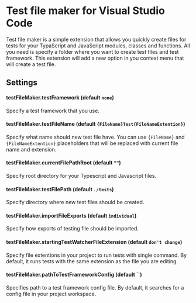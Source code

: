 # Test file maker for Visual Studio Code

Test file maker is a simple extension that allows you quickly create files for tests for your TypaScript and JavaScript modules, classes and functions. All you need is specify a folder where you want to create test files and test framework. This extension will add a new option in you context menu that will create a test file.

## Settings

#### testFileMaker.testFramework (default `none`)

Specify a test framework that you use.

#### testFileMaker.testFileName (default `{FileName}Test{FileNameExtention}`)

Specify what name should new test file have. You can use `{FileName}` and `{FileNameExtention}` placeholders that will be replaced with current file name and extension.

#### testFileMaker.currentFilePathRoot (default `""`)

Specify root directory for your Typescript and Javascript files.

#### testFileMaker.testFilePath (default `./tests`)

Specify directory where new test files should be created.

#### testFileMaker.importFileExports (default `individual`)

Specify how exports of testing file should be imported.

#### testFileMaker.startingTestWatcherFileExtension (default `don't change`)

Specify file extentions in your project to run tests with single command. By default, it runs tests with the same extension as the file you are editing.

#### testFileMaker.pathToTestFrameworkConfig (default ``)

Specifies path to a test framework config file. By default, it searches for a config file in your project workspace.
